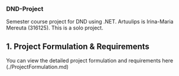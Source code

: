 ### DND-Project
Semester course project for DND using .NET.
Artuulips is Irina-Maria Mereuta (316125).
This is a solo project.

## 1. Project Formulation & Requirements

You can view the detailed project formulation and requirements here (./ProjectFormulation.md)
